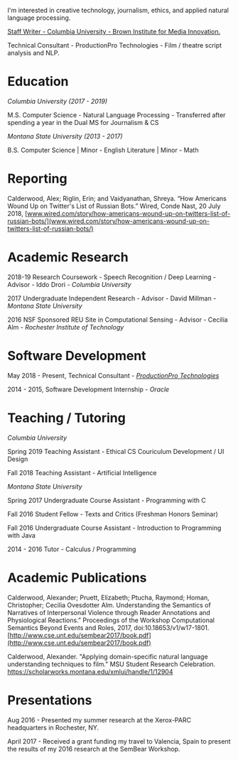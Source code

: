 
I'm interested in creative technology, journalism, ethics, and applied natural language processing. 

[Staff Writer - Columbia University - Brown Institute for Media Innovation.](https://brown.columbia.edu/portfolio/alex-calderwood/)

Technical Consultant - ProductionPro Technologies - Film / theatre script analysis and NLP. 

# Education

_Columbia University (2017 - 2019)_

M.S. Computer Science - Natural Language Processing - Transferred after spending a year in the Dual MS for Journalism & CS

_Montana State University (2013 - 2017)_

B.S. Computer Science | Minor - English Literature | Minor - Math

# Reporting

Calderwood, Alex; Riglin, Erin; and Vaidyanathan, Shreya. “How Americans Wound Up on Twitter's List of Russian Bots.” Wired, Conde Nast, 20 July 2018, [www.wired.com/story/how-americans-wound-up-on-twitters-list-of-russian-bots/](www.wired.com/story/how-americans-wound-up-on-twitters-list-of-russian-bots/)

# Academic Research

2018-19 Research Coursework - Speech Recognition / Deep Learning - Advisor - Iddo Drori - _Columbia University_

2017 Undergraduate Independent Research - Advisor - David Millman - _Montana State University_

2016 NSF Sponsored REU Site in Computational Sensing - Advisor - Cecilia Alm -  _Rochester Institute of Technology_

# Software Development

May 2018 - Present, Technical Consultant - _[ProductionPro Technologies](https://production.pro/)_

2014 - 2015, Software Development Internship - _Oracle_

# Teaching / Tutoring

_Columbia University_ 

Spring 2019 Teaching Assistant - Ethical CS Couriculum Development / UI Design

Fall 2018 Teaching Assistant - Artificial Intelligence

_Montana State University_

Spring 2017 Undergraduate Course Assistant - Programming with C

Fall 2016 Student Fellow - Texts and Critics (Freshman Honors Seminar)

Fall 2016 Undergraduate Course Assistant - Introduction to Programming with Java

2014 - 2016 Tutor - Calculus / Programming

# Academic Publications
Calderwood, Alexander; Pruett, Elizabeth; Ptucha, Raymond; Homan, Christopher; Cecilia Ovesdotter Alm. Understanding the Semantics of Narratives of Interpersonal Violence through Reader Annotations and Physiological Reactions.” Proceedings of the Workshop Computational Semantics Beyond Events and Roles, 2017, doi:10.18653/v1/w17-1801. [http://www.cse.unt.edu/sembear2017/book.pdf](http://www.cse.unt.edu/sembear2017/book.pdf)

Calderwood, Alexander. "Applying domain-specific natural language understanding techniques to film." MSU Student Research Celebration. https://scholarworks.montana.edu/xmlui/handle/1/12904

# Presentations
Aug 2016 -  Presented my summer research at the Xerox-PARC headquarters in Rochester, NY.

April 2017 - Received a grant funding my travel to Valencia, Spain to present the results of my 2016 research at the SemBear Workshop.



